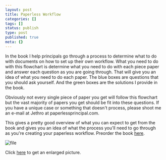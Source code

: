 ```yaml
---
layout: post
title: Paperless Workflow
categories: []
tags: []
status: publish
type: post
published: true
meta: {}
---
```


In the book I help principals go through a process to determine what to do with documents on how to set up their own workflow. What you need to do with this flowchart is determine what you need to do with each piece paper and answer each question as you are going through. That will give you an idea of what you need to do each paper. The blue boxes are questions that you should ask yourself. And the green boxes are the solutions I provide in the book.

Obviously not every single piece of paper you get will follow this flowchart but the vast majority of papers you get should be fit into these questions. If you have a unique case or something that doesn't process, please shoot me an e-mail at Jethro at paperlessprincipal.com.

This gives a pretty good overview of what you can expect to get from the book and gives you an idea of what  the process you'll need to go through as you're creating your paperless workflow. Preorder the book 
[here](http://paperlessprincipal.com/preorder).
































































 

  
  
    
![file](/squarespace_images/content_v1_4fffa949e4b0b4590d67b4e7_1345046640108-H6X6M21HNTG1AZFLT0ID_file_)
  






Click 
[here](http://static.squarespace.com/static/4fffa949e4b0b4590d67b4e7/t/502bb29cc4aa7ecb517a2184/1345041052312/) to get an enlarged picture.​
